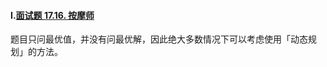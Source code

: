 #### Ⅰ.[面试题 17.16. 按摩师](https://leetcode-cn.com/problems/the-masseuse-lcci/)

题目只问最优值，并没有问最优解，因此绝大多数情况下可以考虑使用「动态规划」的方法。
